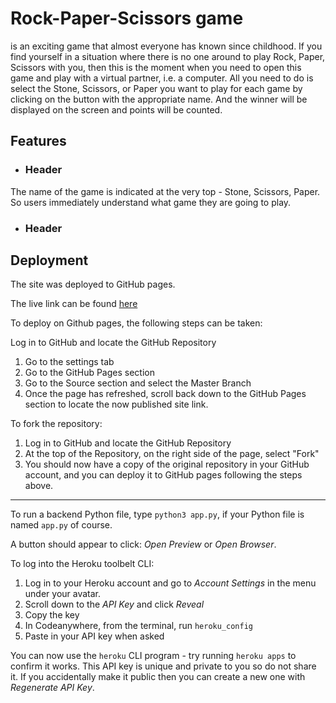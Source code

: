 # Rock-Paper-Scissors game

is an exciting game that almost everyone has known since childhood. If you find yourself in a situation where there is no one around to play Rock, Paper, Scissors with you, then this is the moment when you need to open this game and play with a virtual partner, i.e. a computer.
All you need to do is select the Stone, Scissors, or Paper you want to play for each game by clicking on the button with the appropriate name. And the winner will be displayed on the screen and points will be counted.

## Features

- ### Header

The name of the game is indicated at the very top - Stone, Scissors, Paper. So users immediately understand what game they are going to play.

- ### Header

## Deployment

The site was deployed to GitHub pages.

The live link can be found [here](https://katya-semeniuk.github.io/rock-paper-scissors-game/)

To deploy on Github pages, the following steps can be taken:

Log in to GitHub and locate the GitHub Repository

1. Go to the settings tab
2. Go to the GitHub Pages section
3. Go to the Source section and select the Master Branch
4. Once the page has refreshed, scroll back down to the GitHub Pages section to locate the now published site link.

To fork the repository:

1. Log in to GitHub and locate the GitHub Repository
2. At the top of the Repository, on the right side of the page, select "Fork"
3. You should now have a copy of the original repository in your GitHub account, and you can deploy it to GitHub pages following the steps above.

---

To run a backend Python file, type `python3 app.py`, if your Python file is named `app.py` of course.

A button should appear to click: _Open Preview_ or _Open Browser_.

To log into the Heroku toolbelt CLI:

1. Log in to your Heroku account and go to _Account Settings_ in the menu under your avatar.
2. Scroll down to the _API Key_ and click _Reveal_
3. Copy the key
4. In Codeanywhere, from the terminal, run `heroku_config`
5. Paste in your API key when asked

You can now use the `heroku` CLI program - try running `heroku apps` to confirm it works. This API key is unique and private to you so do not share it. If you accidentally make it public then you can create a new one with _Regenerate API Key_.
